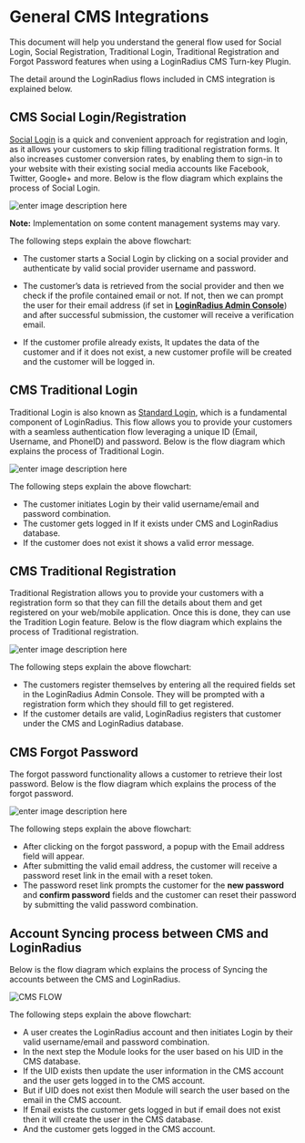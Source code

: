 # General CMS Integrations

This document will help you understand the general flow used for Social Login, Social Registration, Traditional Login, Traditional Registration and Forgot Password features when using a LoginRadius CMS Turn-key Plugin.

The detail around the LoginRadius flows included in CMS integration is explained below.


## CMS Social Login/Registration

[Social Login](https://www.loginradius.com/authentication/quick-start/social-login/) is a quick and convenient approach for registration and login, as it allows your customers to skip filling traditional registration forms. It also increases customer conversion rates, by enabling them to sign-in to your website with their existing social media accounts like Facebook, Twitter, Google+ and more. Below is the flow diagram which explains the process of Social Login.

![enter image description here](https://apidocs.lrcontent.com/images/CMS-Social-Login-Flowchart-V2---Page-1-1_248159518d87d9ba44.59810710.png "")


**Note:** Implementation on some content management systems may vary.

The following steps explain the above flowchart:
- The customer starts a Social Login by clicking on a social provider and authenticate by valid social provider username and password.

- The customer’s data is retrieved from the social provider and then we check if the profile contained email or not. If not, then we can prompt the user for their email address (if set in [**LoginRadius Admin Console**](https://adminconsole.loginradius.com/)) and after successful submission, the customer will receive a verification email.

- If the customer profile already exists, It updates the data of the customer and if it does not exist, a new customer profile will be created and the customer will be logged in.



## CMS Traditional Login


Traditional Login is also known as [Standard Login](https://www.loginradius.com/authentication/quick-start/standard-login/), which is a fundamental component of LoginRadius. This flow allows you to provide your customers with a seamless authentication flow leveraging a unique ID (Email, Username, and PhoneID) and password. Below is the flow diagram which explains the process of Traditional Login.

![enter image description here](https://apidocs.lrcontent.com/images/-CMS-Traditional-Login-Flowchart-V2---Page-1_998159518d18043ba7.09911532.png "")

The following steps explain the above flowchart:
- The customer initiates Login by their valid username/email and password combination.
- The customer gets logged in If it exists under CMS and LoginRadius database.
- If the customer does not exist it shows a valid error message.



## CMS Traditional Registration

Traditional Registration allows you to provide your customers with a registration form so that they can fill the details about them and get registered on your web/mobile application. Once this is done, they can use the Tradition Login feature. Below is the flow diagram which explains the process of Traditional registration.


![enter image description here](https://apidocs.lrcontent.com/images/CMS-Traditional-Registration-Login-Flowchart-V2---Page-1_230565951bb53988b63.68914597.png "")

The following steps explain the above flowchart:
- The customers register themselves by entering all the required fields set in the LoginRadius Admin Console. They will be prompted with a registration form which they should fill to get registered.
- If the customer details are valid, LoginRadius registers that customer under the CMS and LoginRadius database. 



## CMS Forgot Password

The forgot password functionality allows a customer to retrieve their lost password. Below is the flow diagram which explains the process of the forgot password.


![enter image description here](https://apidocs.lrcontent.com/images/CMS-Forgot-Password-Login-Flowchart-V2---Page-1_280385951bbce34b102.30700955.png "")


The following steps explain the above flowchart:
- After clicking on the forgot password, a popup with the Email address field will appear.
- After submitting the valid email address, the customer will receive a password reset link in the email with a reset token.
- The password reset link prompts the customer for the **new password** and **confirm password** fields and the customer can reset their password by submitting the valid password combination.

## Account Syncing process between CMS and LoginRadius

Below is the flow diagram which explains the process of Syncing the accounts between the CMS and LoginRadius.


![CMS FLOW](https://apidocs.lrcontent.com/images/CMS-flow-drawio_3065561ae6d9580c124.29150000.png "CMS flow")

The following steps explain the above flowchart:
- A user creates the LoginRadius account and then initiates Login by their valid username/email and password combination.
- In the next step the Module looks for the user based on his UID in the CMS database.
- If the UID exists then update the user information in the CMS account and the user gets logged in to the CMS account.
- But if UID does not exist then Module will search the user based on the email in the CMS account.
- If Email exists the customer gets logged in but if email does not exist then it will create the user in the CMS database.
- And the customer gets logged in the CMS account.
